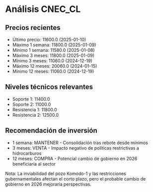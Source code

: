 # Análisis CNEC_CL

## Precios recientes
- Último precio: 11600.0 (2025-01-10)
- Máximo 1 semana: 11800.0 (2025-01-09)
- Mínimo 1 semana: 11580.0 (2025-01-08)
- Máximo 3 meses: 11800.0 (2025-01-09)
- Mínimo 3 meses: 11060.0 (2024-12-19)
- Máximo 12 meses: 20060.0 (2024-01-15)
- Mínimo 12 meses: 11060.0 (2024-12-19)

## Niveles técnicos relevantes
- Soporte 1: 11400.0
- Soporte 2: 11000.0
- Resistencia 1: 11800.0
- Resistencia 2: 12500.0

## Recomendación de inversión
- 1 semana: MANTENER - Consolidación tras rebote desde mínimos
- 3 meses: VENTA - Impacto negativo de políticas restrictivas a hidrocarburos
- 12 meses: COMPRA - Potencial cambio de gobierno en 2026 beneficiaría al sector

Nota: La inviabilidad del pozo Komodo-1 y las restricciones gubernamentales afectan el corto plazo, pero el probable cambio de gobierno en 2026 mejoraría perspectivas.
